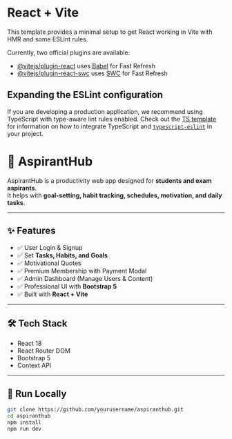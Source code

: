 # React + Vite

This template provides a minimal setup to get React working in Vite with HMR and some ESLint rules.

Currently, two official plugins are available:

- [@vitejs/plugin-react](https://github.com/vitejs/vite-plugin-react/blob/main/packages/plugin-react) uses [Babel](https://babeljs.io/) for Fast Refresh
- [@vitejs/plugin-react-swc](https://github.com/vitejs/vite-plugin-react/blob/main/packages/plugin-react-swc) uses [SWC](https://swc.rs/) for Fast Refresh

## Expanding the ESLint configuration

If you are developing a production application, we recommend using TypeScript with type-aware lint rules enabled. Check out the [TS template](https://github.com/vitejs/vite/tree/main/packages/create-vite/template-react-ts) for information on how to integrate TypeScript and [`typescript-eslint`](https://typescript-eslint.io) in your project.

# 🚀 AspirantHub

AspirantHub is a productivity web app designed for **students and exam aspirants**.  
It helps with **goal-setting, habit tracking, schedules, motivation, and daily tasks**.  

---

## ✨ Features
- ✅ User Login & Signup  
- ✅ Set **Tasks, Habits, and Goals**  
- ✅ Motivational Quotes  
- ✅ Premium Membership with Payment Modal  
- ✅ Admin Dashboard (Manage Users & Content)  
- ✅ Professional UI with **Bootstrap 5**  
- ✅ Built with **React + Vite**  

---

## 🛠 Tech Stack
- React 18  
- React Router DOM  
- Bootstrap 5  
- Context API  

---

## 🚀 Run Locally
```bash
git clone https://github.com/yourusername/aspiranthub.git
cd aspiranthub
npm install
npm run dev
